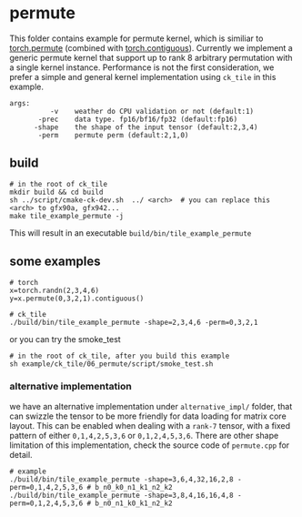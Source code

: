 # permute

This folder contains example for permute kernel, which is similiar to [torch.permute](https://pytorch.org/docs/stable/generated/torch.permute.html) (combined with [torch.contiguous](https://pytorch.org/docs/stable/generated/torch.Tensor.contiguous.html)). Currently we implement a generic permute kernel that support up to rank 8 arbitrary permutation with a single kernel instance. Performance is not the first consideration, we prefer a simple and general kernel implementation using `ck_tile` in this example.


```
args:
          -v    weather do CPU validation or not (default:1)
       -prec    data type. fp16/bf16/fp32 (default:fp16)
      -shape    the shape of the input tensor (default:2,3,4)
       -perm    permute perm (default:2,1,0)
```

## build
```
# in the root of ck_tile
mkdir build && cd build
sh ../script/cmake-ck-dev.sh  ../ <arch>  # you can replace this <arch> to gfx90a, gfx942...
make tile_example_permute -j
```
This will result in an executable `build/bin/tile_example_permute`


## some examples
```
# torch
x=torch.randn(2,3,4,6)
y=x.permute(0,3,2,1).contiguous()

# ck_tile
./build/bin/tile_example_permute -shape=2,3,4,6 -perm=0,3,2,1
```

or you can try the smoke_test
```
# in the root of ck_tile, after you build this example
sh example/ck_tile/06_permute/script/smoke_test.sh
```

### alternative implementation
we have an alternative implementation under `alternative_impl/` folder, that can swizzle the tensor to be more friendly for data loading for matrix core layout. This can be enabled when dealing with a `rank-7` tensor, with a fixed pattern of either `0,1,4,2,5,3,6` or `0,1,2,4,5,3,6`. There are other shape limitation of this implementation, check the source code of `permute.cpp` for detail.
```
# example
./build/bin/tile_example_permute -shape=3,6,4,32,16,2,8 -perm=0,1,4,2,5,3,6 # b_n0_k0_n1_k1_n2_k2
./build/bin/tile_example_permute -shape=3,8,4,16,16,4,8 -perm=0,1,2,4,5,3,6 # b_n0_n1_k0_k1_n2_k2
```
